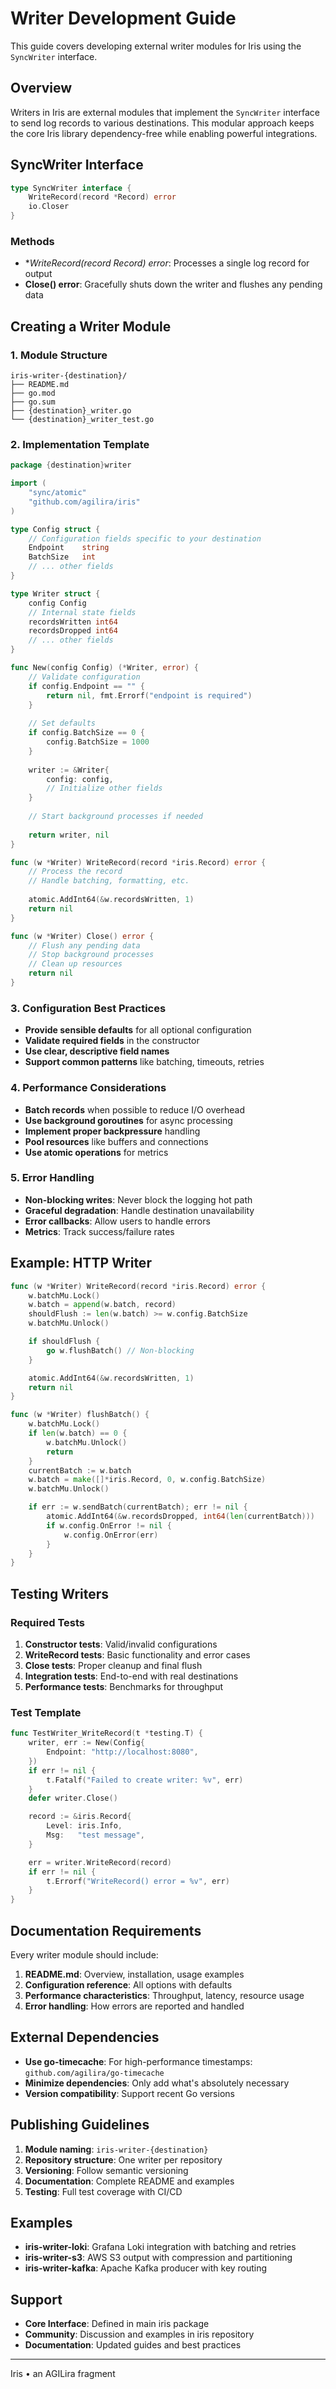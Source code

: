 # Writer Development Guide

This guide covers developing external writer modules for Iris using the `SyncWriter` interface.

## Overview

Writers in Iris are external modules that implement the `SyncWriter` interface to send log records to various destinations. This modular approach keeps the core Iris library dependency-free while enabling powerful integrations.

## SyncWriter Interface

```go
type SyncWriter interface {
    WriteRecord(record *Record) error
    io.Closer
}
```

### Methods

- **WriteRecord(record *Record) error**: Processes a single log record for output
- **Close() error**: Gracefully shuts down the writer and flushes any pending data

## Creating a Writer Module

### 1. Module Structure

```
iris-writer-{destination}/
├── README.md
├── go.mod
├── go.sum
├── {destination}_writer.go
└── {destination}_writer_test.go
```

### 2. Implementation Template

```go
package {destination}writer

import (
    "sync/atomic"
    "github.com/agilira/iris"
)

type Config struct {
    // Configuration fields specific to your destination
    Endpoint    string
    BatchSize   int
    // ... other fields
}

type Writer struct {
    config Config
    // Internal state fields
    recordsWritten int64
    recordsDropped int64
    // ... other fields
}

func New(config Config) (*Writer, error) {
    // Validate configuration
    if config.Endpoint == "" {
        return nil, fmt.Errorf("endpoint is required")
    }
    
    // Set defaults
    if config.BatchSize == 0 {
        config.BatchSize = 1000
    }
    
    writer := &Writer{
        config: config,
        // Initialize other fields
    }
    
    // Start background processes if needed
    
    return writer, nil
}

func (w *Writer) WriteRecord(record *iris.Record) error {
    // Process the record
    // Handle batching, formatting, etc.
    
    atomic.AddInt64(&w.recordsWritten, 1)
    return nil
}

func (w *Writer) Close() error {
    // Flush any pending data
    // Stop background processes
    // Clean up resources
    return nil
}
```

### 3. Configuration Best Practices

- **Provide sensible defaults** for all optional configuration
- **Validate required fields** in the constructor
- **Use clear, descriptive field names**
- **Support common patterns** like batching, timeouts, retries

### 4. Performance Considerations

- **Batch records** when possible to reduce I/O overhead
- **Use background goroutines** for async processing
- **Implement proper backpressure** handling
- **Pool resources** like buffers and connections
- **Use atomic operations** for metrics

### 5. Error Handling

- **Non-blocking writes**: Never block the logging hot path
- **Graceful degradation**: Handle destination unavailability
- **Error callbacks**: Allow users to handle errors
- **Metrics**: Track success/failure rates

## Example: HTTP Writer

```go
func (w *Writer) WriteRecord(record *iris.Record) error {
    w.batchMu.Lock()
    w.batch = append(w.batch, record)
    shouldFlush := len(w.batch) >= w.config.BatchSize
    w.batchMu.Unlock()

    if shouldFlush {
        go w.flushBatch() // Non-blocking
    }

    atomic.AddInt64(&w.recordsWritten, 1)
    return nil
}

func (w *Writer) flushBatch() {
    w.batchMu.Lock()
    if len(w.batch) == 0 {
        w.batchMu.Unlock()
        return
    }
    currentBatch := w.batch
    w.batch = make([]*iris.Record, 0, w.config.BatchSize)
    w.batchMu.Unlock()

    if err := w.sendBatch(currentBatch); err != nil {
        atomic.AddInt64(&w.recordsDropped, int64(len(currentBatch)))
        if w.config.OnError != nil {
            w.config.OnError(err)
        }
    }
}
```

## Testing Writers

### Required Tests

1. **Constructor tests**: Valid/invalid configurations
2. **WriteRecord tests**: Basic functionality and error cases
3. **Close tests**: Proper cleanup and final flush
4. **Integration tests**: End-to-end with real destinations
5. **Performance tests**: Benchmarks for throughput

### Test Template

```go
func TestWriter_WriteRecord(t *testing.T) {
    writer, err := New(Config{
        Endpoint: "http://localhost:8080",
    })
    if err != nil {
        t.Fatalf("Failed to create writer: %v", err)
    }
    defer writer.Close()

    record := &iris.Record{
        Level: iris.Info,
        Msg:   "test message",
    }

    err = writer.WriteRecord(record)
    if err != nil {
        t.Errorf("WriteRecord() error = %v", err)
    }
}
```

## Documentation Requirements

Every writer module should include:

1. **README.md**: Overview, installation, usage examples
2. **Configuration reference**: All options with defaults
3. **Performance characteristics**: Throughput, latency, resource usage
4. **Error handling**: How errors are reported and handled

## External Dependencies

- **Use go-timecache**: For high-performance timestamps: `github.com/agilira/go-timecache`
- **Minimize dependencies**: Only add what's absolutely necessary
- **Version compatibility**: Support recent Go versions

## Publishing Guidelines

1. **Module naming**: `iris-writer-{destination}`
2. **Repository structure**: One writer per repository
3. **Versioning**: Follow semantic versioning
4. **Documentation**: Complete README and examples
5. **Testing**: Full test coverage with CI/CD

## Examples

- **iris-writer-loki**: Grafana Loki integration with batching and retries
- **iris-writer-s3**: AWS S3 output with compression and partitioning
- **iris-writer-kafka**: Apache Kafka producer with key routing

## Support

- **Core Interface**: Defined in main iris package
- **Community**: Discussion and examples in iris repository
- **Documentation**: Updated guides and best practices

---

Iris • an AGILira fragment
